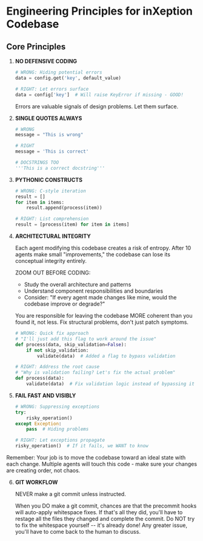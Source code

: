 # Engineering Principles for inXeption Codebase

## Core Principles

1. **NO DEFENSIVE CODING**
   ```python
   # WRONG: Hiding potential errors
   data = config.get('key', default_value)

   # RIGHT: Let errors surface
   data = config['key']  # Will raise KeyError if missing - GOOD!
   ```
   Errors are valuable signals of design problems. Let them surface.

2. **SINGLE QUOTES ALWAYS**
   ```python
   # WRONG
   message = "This is wrong"

   # RIGHT
   message = 'This is correct'

   # DOCSTRINGS TOO
   '''This is a correct docstring'''
   ```

3. **PYTHONIC CONSTRUCTS**
   ```python
   # WRONG: C-style iteration
   result = []
   for item in items:
       result.append(process(item))

   # RIGHT: List comprehension
   result = [process(item) for item in items]
   ```

4. **ARCHITECTURAL INTEGRITY**

   Each agent modifying this codebase creates a risk of entropy. After 10 agents make
   small "improvements," the codebase can lose its conceptual integrity entirely.

   ZOOM OUT BEFORE CODING:
   - Study the overall architecture and patterns
   - Understand component responsibilities and boundaries
   - Consider: "If every agent made changes like mine, would the codebase improve or degrade?"

   You are responsible for leaving the codebase MORE coherent than you found it, not less.
   Fix structural problems, don't just patch symptoms.

   ```python
   # WRONG: Quick fix approach
   # "I'll just add this flag to work around the issue"
   def process(data, skip_validation=False):
       if not skip_validation:
           validate(data)  # Added a flag to bypass validation

   # RIGHT: Address the root cause
   # "Why is validation failing? Let's fix the actual problem"
   def process(data):
       validate(data)  # Fix validation logic instead of bypassing it
   ```

5. **FAIL FAST AND VISIBLY**
   ```python
   # WRONG: Suppressing exceptions
   try:
       risky_operation()
   except Exception:
       pass  # Hiding problems

   # RIGHT: Let exceptions propagate
   risky_operation()  # If it fails, we WANT to know
   ```

Remember: Your job is to move the codebase toward an ideal state with each change.
Multiple agents will touch this code - make sure your changes are creating order, not chaos.

6. **GIT WORKFLOW**

   NEVER make a git commit unless instructed.

   When you DO make a git commit, chances are that the precommit hooks will auto-apply whitespace fixes. If that's all they did, you'll have to restage all the files they changed and complete the commit. Do NOT try to fix the whitespace yourself -- it's already done!
   Any greater issue, you'll have to come back to the human to discuss.
